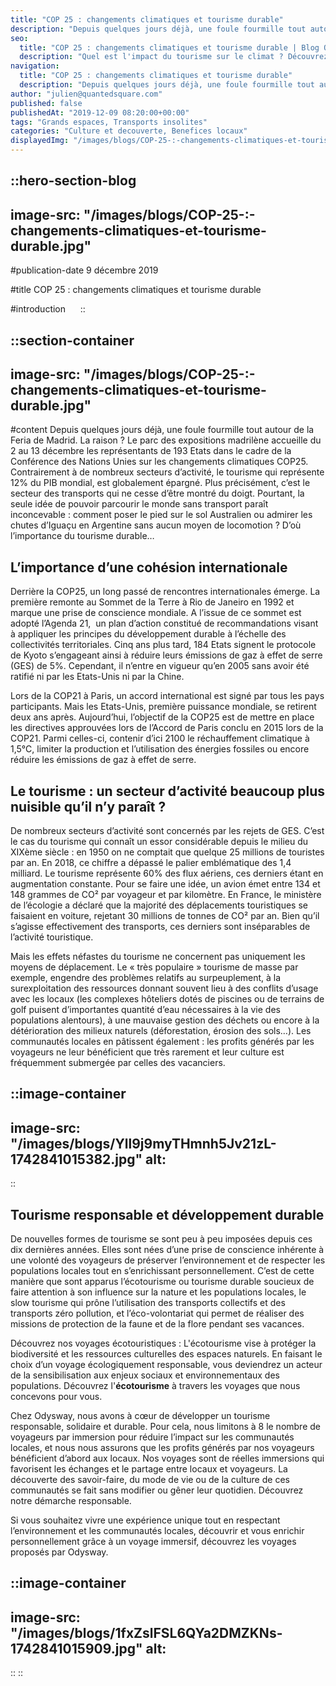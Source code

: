```yaml
---
title: "COP 25 : changements climatiques et tourisme durable"
description: "Depuis quelques jours déjà, une foule fourmille tout autour de la Feria de Madrid. La raison ? Le parc des expositions madrilène accueille du 2 au 13 décembre les représentants de 193 États dans le cadre de la Conférence des Nations Unies sur les changements climatiques COP25. Contrairement à ..."
seo:
  title: "COP 25 : changements climatiques et tourisme durable | Blog Odysway"
  description: "Quel est l'impact du tourisme sur le climat ? Découvrez de nouvelles façons de voyager tout en limitant notre impact sur l'environnement !"
navigation:
  title: "COP 25 : changements climatiques et tourisme durable"
  description: "Depuis quelques jours déjà, une foule fourmille tout autour de la Feria de Madrid. La raison ? Le parc des expositions madrilène accueille du 2 au 13 décembre les représentants de 193 États dans le cadre de la Conférence des Nations Unies sur les changements climatiques COP25. Contrairement à ..."
author: "julien@quantedsquare.com"
published: false
publishedAt: "2019-12-09 08:20:00+00:00"
tags: "Grands espaces, Transports insolites"
categories: "Culture et decouverte, Benefices locaux"
displayedImg: "/images/blogs/COP-25-:-changements-climatiques-et-tourisme-durable.jpg"
---
```


::hero-section-blog
---
image-src: "/images/blogs/COP-25-:-changements-climatiques-et-tourisme-durable.jpg"
---
#publication-date
9 décembre 2019

#title
COP 25 : changements climatiques et tourisme durable

#introduction
    
::

::section-container
---
image-src: "/images/blogs/COP-25-:-changements-climatiques-et-tourisme-durable.jpg"
---
#content
Depuis quelques jours déjà, une foule fourmille tout autour de la Feria de Madrid. La raison ? Le parc des expositions madrilène accueille du 2 au 13 décembre les représentants de 193 Etats dans le cadre de la Conférence des Nations Unies sur les changements climatiques COP25. Contrairement à de nombreux secteurs d’activité, le tourisme qui représente 12% du PIB mondial, est globalement épargné. Plus précisément, c’est le secteur des transports qui ne cesse d’être montré du doigt. Pourtant, la seule idée de pouvoir parcourir le monde sans transport paraît inconcevable : comment poser le pied sur le sol Australien ou admirer les chutes d’Iguaçu en Argentine sans aucun moyen de locomotion ? D’où l’importance du tourisme durable…

## **L’importance d’une cohésion internationale**

Derrière la COP25, un long passé de rencontres internationales émerge. La première remonte au Sommet de la Terre à Rio de Janeiro en 1992 et marque une prise de conscience mondiale. A l’issue de ce sommet est adopté l’Agenda 21,  un plan d’action constitué de recommandations visant à appliquer les principes du développement durable à l’échelle des collectivités territoriales. Cinq ans plus tard, 184 Etats signent le protocole de Kyoto s’engageant ainsi à réduire leurs émissions de gaz à effet de serre (GES) de 5%. Cependant, il n’entre en vigueur qu’en 2005 sans avoir été ratifié ni par les Etats-Unis ni par la Chine.

Lors de la COP21 à Paris, un accord international est signé par tous les pays participants. Mais les Etats-Unis, première puissance mondiale, se retirent deux ans après. Aujourd’hui, l’objectif de la COP25 est de mettre en place les directives approuvées lors de l’Accord de Paris conclu en 2015 lors de la COP21. Parmi celles-ci, contenir d’ici 2100 le réchauffement climatique à 1,5°C, limiter la production et l’utilisation des énergies fossiles ou encore réduire les émissions de gaz à effet de serre.

## **Le tourisme : un secteur d’activité beaucoup plus nuisible qu’il n’y paraît ?**

De nombreux secteurs d’activité sont concernés par les rejets de GES. C’est le cas du tourisme qui connaît un essor considérable depuis le milieu du XIXème siècle : en 1950 on ne comptait que quelque 25 millions de touristes par an. En 2018, ce chiffre a dépassé le palier emblématique des 1,4 milliard. Le tourisme représente 60% des flux aériens, ces derniers étant en augmentation constante. Pour se faire une idée, un avion émet entre 134 et 148 grammes de CO² par voyageur et par kilomètre. En France, le ministère de l’écologie a déclaré que la majorité des déplacements touristiques se faisaient en voiture, rejetant 30 millions de tonnes de CO² par an. Bien qu’il s’agisse effectivement des transports, ces derniers sont inséparables de l’activité touristique.

Mais les effets néfastes du tourisme ne concernent pas uniquement les moyens de déplacement. Le « très populaire » tourisme de masse par exemple, engendre des problèmes relatifs au surpeuplement, à la surexploitation des ressources donnant souvent lieu à des conflits d’usage avec les locaux (les complexes hôteliers dotés de piscines ou de terrains de golf puisent d’importantes quantité d’eau nécessaires à la vie des populations alentours), à une mauvaise gestion des déchets ou encore à la détérioration des milieux naturels (déforestation, érosion des sols…). Les communautés locales en pâtissent également : les profits générés par les voyageurs ne leur bénéficient que très rarement et leur culture est fréquemment submergée par celles des vacanciers.

::image-container
---
image-src: "/images/blogs/Yll9j9myTHmnh5Jv21zL-1742841015382.jpg"
alt: 
---
::

## **Tourisme responsable et développement durable**

De nouvelles formes de tourisme se sont peu à peu imposées depuis ces dix dernières années. Elles sont nées d’une prise de conscience inhérente à une volonté des voyageurs de préserver l’environnement et de respecter les populations locales tout en s’enrichissant personnellement. C’est de cette manière que sont apparus l’écotourisme ou tourisme durable soucieux de faire attention à son influence sur la nature et les populations locales, le slow tourisme qui prône l’utilisation des transports collectifs et des transports zéro pollution, et l’éco-volontariat qui permet de réaliser des missions de protection de la faune et de la flore pendant ses vacances.

Découvrez nos voyages écotouristiques : L'écotourisme vise à protéger la biodiversité et les ressources culturelles des espaces naturels. En faisant le choix d’un voyage écologiquement responsable, vous deviendrez un acteur de la sensibilisation aux enjeux sociaux et environnementaux des populations. Découvrez l'**écotourisme** à travers les voyages que nous concevons pour vous.

Chez Odysway, nous avons à cœur de développer un tourisme responsable, solidaire et durable. Pour cela, nous limitons à 8 le nombre de voyageurs par immersion pour réduire l’impact sur les communautés locales, et nous nous assurons que les profits générés par nos voyageurs bénéficient d’abord aux locaux. Nos voyages sont de réelles immersions qui favorisent les échanges et le partage entre locaux et voyageurs. La découverte des savoir-faire, du mode de vie ou de la culture de ces communautés se fait sans modifier ou gêner leur quotidien. Découvrez notre démarche responsable.

Si vous souhaitez vivre une expérience unique tout en respectant l’environnement et les communautés locales, découvrir et vous enrichir personnellement grâce à un voyage immersif, découvrez les voyages proposés par Odysway.

::image-container
---
image-src: "/images/blogs/1fxZslFSL6QYa2DMZKNs-1742841015909.jpg"
alt: 
---
::
::
